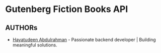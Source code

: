 # Gutenberg Fiction Books API

## AUTHORs
- [Hayatudeen Abdulrahman](https://github.com/HayatsCodes) - Passionate backend developer | Building meaningful solutions.
